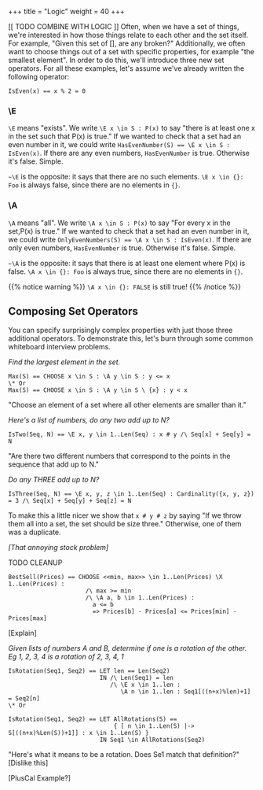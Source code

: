 +++
title = "Logic"
weight = 40
+++

[[ TODO COMBINE WITH LOGIC ]]
Often, when we have a set of things, we're interested in how those things relate to each other and the set itself. For example, "Given this set of [], are any broken?" Additionally, we often want to choose things out of a set with specific properties, for example "the smallest element". In order to do this, we'll introduce three new set operators. For all these examples, let's assume we've already written the following operator:

`IsEven(x) == x % 2 = 0`

### \E

`\E` means "exists". We write `\E x \in S : P(x)` to say "there is at least one x in the set such that P(x) is true." If we wanted to check that a set had an even  number in it, we could write `HasEvenNumber(S) == \E x \in S : IsEven(x)`. If there are any even numbers, `HasEvenNumber` is true. Otherwise it's false. Simple.

`~\E` is the opposite: it says that there are no such elements. `\E x \in {}: Foo` is always false, since there are no elements in `{}`.

### \A

`\A` means "all". We write `\A x \in S : P(x)` to say "For every x in the set,P(x) is true." If we wanted to check that a set had an even number in it, we could write `OnlyEvenNumbers(S) == \A x \in S : IsEven(x)`. If there are only even numbers, `HasEvenNumber` is true. Otherwise it's false. Simple.

`~\A` is the opposite: it says that there is at least one element where P(x) is false. `\A x \in {}: Foo` is always true, since there are no elements in `{}`.

{{% notice warning %}}
`\A x \in {}: FALSE` is still true!
{{% /notice %}}


## Composing Set Operators

You can specify surprisingly complex properties with just those three additional operators. To demonstrate this, let's burn through some common whiteboard interview problems.

_Find the largest element in the set._

```
Max(S) == CHOOSE x \in S : \A y \in S : y <= x
\* Or
Max(S) == CHOOSE x \in S : \A y \in S \ {x} : y < x
```

"Choose an element of a set where all other elements are smaller than it."

_Here's a list of numbers, do any two add up to N?_

```
IsTwo(Seq, N) == \E x, y \in 1..Len(Seq) : x # y /\ Seq[x] + Seq[y] = N
```

"Are there two different numbers that correspond to the points in the sequence that add up to N."

_Do any THREE add up to N?_

```
IsThree(Seq, N) == \E x, y, z \in 1..Len(Seq) : Cardinality({x, y, z}) = 3 /\ Seq[x] + Seq[y] + Seq[z] = N
```

To make this a little nicer we show that `x # y # z` by saying "If we throw them all into a set, the set should be size three." Otherwise, one of them was a duplicate.

_[That annoying stock problem]_

TODO CLEANUP

```
BestSell(Prices) == CHOOSE <<min, max>> \in 1..Len(Prices) \X 1..Len(Prices) :
                      /\ max >= min
                      /\ \A a, b \in 1..Len(Prices) : 
                        a <= b 
                        => Prices[b] - Prices[a] <= Prices[min] - Prices[max]
```

[Explain]

_Given lists of numbers A and B, determine if one is a rotation of the other. Eg 1, 2, 3, 4 is a rotation of 2, 3, 4, 1_

```
IsRotation(Seq1, Seq2) == LET len == Len(Seq2)
                          IN /\ Len(Seq1) = len
                             /\ \E x \in 1..len :
                                \A n \in 1..len : Seq1[((n+x)%len)+1] = Seq2[n]
\* Or

IsRotation(Seq1, Seq2) == LET AllRotations(S) ==
                              { [ n \in 1..Len(S) |-> S[((n+x)%Len(S))+1]] : x \in 1..Len(S) } 
                          IN Seq1 \in AllRotations(Seq2)
```

"Here's what it means to be a rotation. Does Se1 match that definition?" [Dislike this]

[PlusCal Example?]
